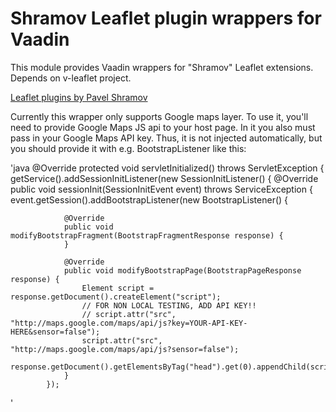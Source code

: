 # Shramov Leaflet plugin wrappers for Vaadin

This module provides Vaadin wrappers for "Shramov" Leaflet extensions. Depends on v-leaflet project.

[Leaflet plugins by Pavel Shramov](https://github.com/shramov/leaflet-plugins/)

Currently this wrapper only supports Google maps layer. To use it, you'll need to provide Google Maps JS api to your host page. In it you also must pass in your Google Maps API key. Thus, it is not injected automatically, but you should provide it with e.g. BootstrapListener like this: 

'java
@Override
protected void servletInitialized() throws ServletException {
    getService().addSessionInitListener(new SessionInitListener() {
        @Override
        public void sessionInit(SessionInitEvent event)
                throws ServiceException {
            event.getSession().addBootstrapListener(new BootstrapListener() {

                @Override
                public void modifyBootstrapFragment(BootstrapFragmentResponse response) {
                }

                @Override
                public void modifyBootstrapPage(BootstrapPageResponse response) {
                    Element script = response.getDocument().createElement("script");
                    // FOR NON LOCAL TESTING, ADD API KEY!!
                    // script.attr("src", "http://maps.google.com/maps/api/js?key=YOUR-API-KEY-HERE&sensor=false");
                    script.attr("src", "http://maps.google.com/maps/api/js?sensor=false");
                    response.getDocument().getElementsByTag("head").get(0).appendChild(script);
                }
            });

'
